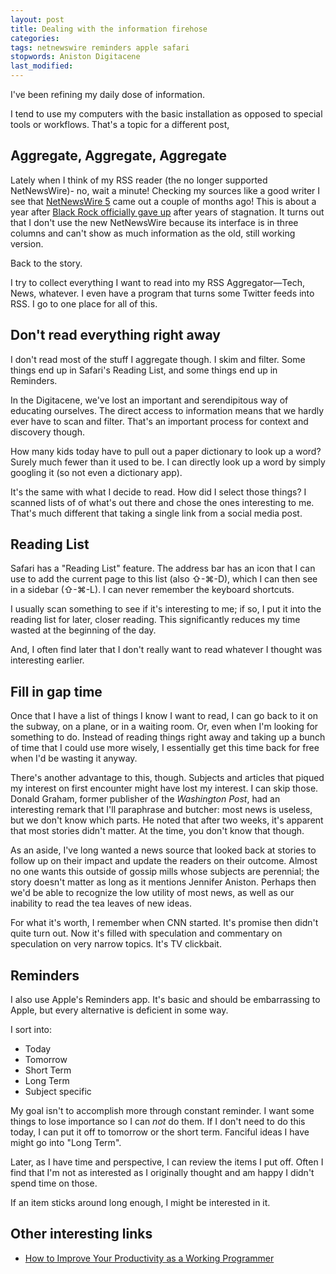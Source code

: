 ```yaml
---
layout: post
title: Dealing with the information firehose
categories:
tags: netnewswire reminders apple safari
stopwords: Aniston Digitacene
last_modified:
---
```


I've been refining my daily dose of information.

I tend to use my computers with the basic installation as opposed to
special tools or workflows. That's a topic for a different post,

## Aggregate, Aggregate, Aggregate

Lately when I think of my RSS reader (the no longer supported NetNewsWire)- no, wait a minute! Checking my sources like a good writer I see that [NetNewsWire 5](https://www.macstories.net/reviews/netnewswire-review-the-mac-rss-client-rebooted-with-a-solid-foundation-for-the-future/) came out a couple of months ago! This is about
a year after [Black Rock officially gave up](https://medium.com/bpxl-craft/the-future-of-netnewswire-8fc999387a8a) after years
of stagnation. It turns out that I don't use the new NetNewsWire because its interface is in three columns and can't show as much information as the old, still working version.

Back to the story.

I try to collect everything I want to read into my RSS Aggregator—Tech, News, whatever. I even have a program that turns some Twitter
feeds into RSS. I go to one place for all of this.


## Don't read everything right away

I don't read most of the stuff I aggregate though. I skim and filter.
Some things end up in Safari's Reading List, and some things end up
in Reminders.

In the Digitacene, we've lost an important and serendipitous way
of educating ourselves. The direct access to information means that
we hardly ever have to scan and filter. That's an important process
for context and discovery though.

How many kids today have to pull out a paper dictionary to look up a
word? Surely much fewer than it used to be. I can directly look up a word by simply googling it (so not even a dictionary app).

It's the same with what I decide to read. How did I select those things? I scanned lists of of what's out there and chose the ones
interesting to me. That's much different that taking a single link
from a social media post.

## Reading List

Safari has a "Reading List" feature.  The address bar has an icon that I can use to add the current page to this list (also ⇧-⌘-D), which I can then see in a sidebar (⇧-⌘-L). I can never remember the keyboard shortcuts.

I usually scan something to see if it's interesting to me; if so, I put it into the reading list for later, closer reading. This significantly reduces my time wasted at the beginning of the day.

And, I often find later that I don't really want to read whatever I thought was interesting earlier.

## Fill in gap time

Once that I have a list of things I know I want to read, I can go back
to it on the subway, on a plane, or in a waiting room. Or, even when I'm looking for something to do. Instead of reading things right away and taking up a bunch of time that I could use more wisely, I essentially get this time back for free when I'd be wasting it anyway.

There's another advantage to this, though. Subjects and articles that piqued my interest on first encounter might have lost my interest. I can skip those. Donald Graham, former publisher of the *Washington Post*, had an interesting remark that I'll paraphrase and butcher: most news is useless, but we don't know which parts. He noted that after two weeks, it's apparent that most stories didn't matter. At the time, you don't know that though.

As an aside, I've long wanted a news source that looked back at stories to follow up on their impact and update the readers on their outcome. Almost no one wants this outside of gossip mills whose subjects are perennial; the story doesn't matter as long as it mentions Jennifer Aniston. Perhaps then we'd be able to recognize the low utility of most news, as well as our inability to read the tea leaves of new ideas.

For what it's worth, I remember when CNN started. It's promise then didn't quite turn out. Now it's filled with speculation and commentary on speculation on very narrow topics. It's TV clickbait.

## Reminders

I also use Apple's Reminders app. It's basic and should be embarrassing to Apple, but every alternative is deficient in some way.

I sort into:

* Today
* Tomorrow
* Short Term
* Long Term
* Subject specific

My goal isn't to accomplish more through constant reminder. I want some things to lose importance so I can *not* do them. If I don't need to do this today, I can put it off to tomorrow or the short term. Fanciful ideas I have might go into "Long Term".

Later, as I have time and perspective, I can review the items I put off. Often I find that I'm not as interested as I originally thought and am happy I didn't spend time on those.

If an item sticks around long enough, I might be interested in it.

## Other interesting links

* [How to Improve Your Productivity as a Working Programmer](https://malisper.me/how-to-improve-your-productivity-as-a-working-programmer/)
